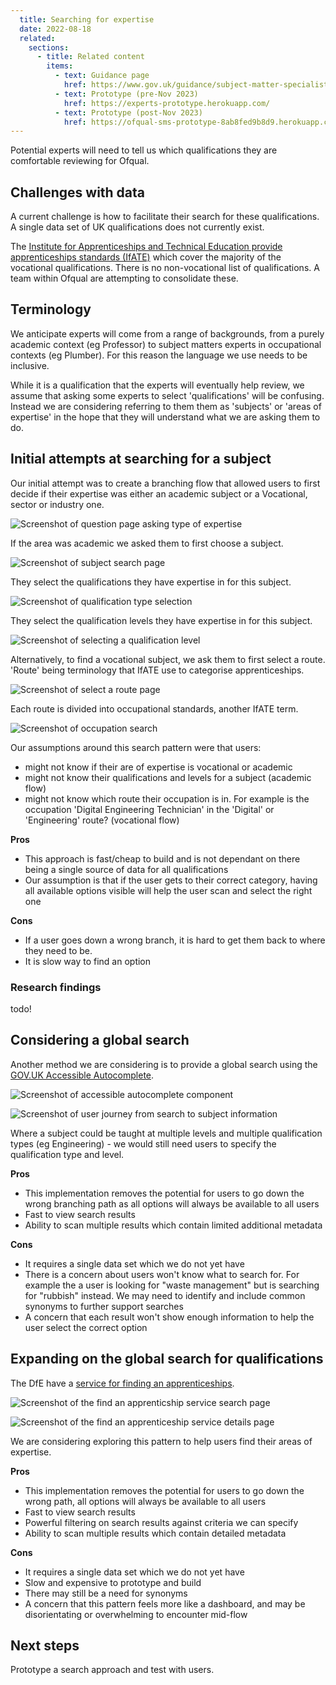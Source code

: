 ```yaml
---
  title: Searching for expertise
  date: 2022-08-18
  related:
    sections:
      - title: Related content
        items:
          - text: Guidance page
            href: https://www.gov.uk/guidance/subject-matter-specialists-for-ofqual
          - text: Prototype (pre-Nov 2023)
            href: https://experts-prototype.herokuapp.com/
          - text: Prototype (post-Nov 2023)
            href: https://ofqual-sms-prototype-8ab8fed9b8d9.herokuapp.com/
---
```


Potential experts will need to tell us which qualifications they are comfortable reviewing for Ofqual.

## Challenges with data

A current challenge is how to facilitate their search for these qualifications. A single data set of UK qualifications does not currently exist. 

The [Institute for Apprenticeships and Technical Education provide apprenticeships standards (IfATE)](https://www.instituteforapprenticeships.org/apprenticeship-standards/?includeApprovedForDelivery=true) which cover the majority of the vocational qualifications. There is no non-vocational list of qualifications. A team within Ofqual are attempting to consolidate these.

## Terminology

We anticipate experts will come from a range of backgrounds, from a purely academic context (eg Professor) to subject matters experts in occupational contexts (eg Plumber). For this reason the language we use needs to be inclusive. 

While it is a qualification that the experts will eventually help review, we assume that asking some experts to select 'qualifications' will be confusing. Instead we are considering referring to them them as 'subjects' or 'areas of expertise' in the hope that they will understand what we are asking them to do. 

## Initial attempts at searching for a subject

Our initial attempt was to create a branching flow that allowed users to first decide if their expertise was either an academic subject or a Vocational, sector or industry one.

![Screenshot of question page asking type of expertise](picture1.png)

If the area was academic we asked them to first choose a subject.

![Screenshot of subject search page](picture2.png)

They select the qualifications they have expertise in for this subject.

![Screenshot of qualification type selection](picture3.png)

They select the qualification levels they have expertise in for this subject.

![Screenshot of selecting a qualification level](picture4.png)

Alternatively, to find a vocational subject, we ask them to first select a route. 'Route' being terminology that IfATE use to categorise apprenticeships.

![Screenshot of select a route page](picture5.png)

Each route is divided into occupational standards, another IfATE term.

![Screenshot of occupation search](/picture6.png)

Our assumptions around this search pattern were that users:

- might not know if their are of expertise is vocational or academic
- might not know their qualifications and levels for a subject (academic flow)
- might not know which route their occupation is in. For example is the occupation 'Digital Engineering Technician' in the 'Digital' or 'Engineering' route? (vocational flow)

**Pros**
- This approach is fast/cheap to build and is not dependant on there being a single source of data for all qualifications
- Our assumption is that if the user gets to their correct category, having all available options visible will help the user scan and select the right one 

**Cons** 
- If a user goes down a wrong branch, it is hard to get them back to where they need to be.
- It is slow way to find an option

### Research findings

todo!

## Considering a global search 

Another method we are considering is to provide a global search using the [GOV.UK Accessible Autocomplete](https://github.com/alphagov/accessible-autocomplete).

![Screenshot of accessible autocomplete component](picture7.png)

![Screenshot of user journey from search to subject information](picture8.png)

Where a subject could be taught at multiple levels and multiple qualification types (eg Engineering) - we would still need users to specify the qualification type and level.

**Pros** 

- This implementation removes the potential for users to go down the wrong branching path as all options will always be available to all users 
- Fast to view search results
- Ability to scan multiple results which contain limited additional metadata  

**Cons** 

- It requires a single data set which we do not yet have 
- There is a concern about users won't know what to search for. For example the a user is looking for "waste management" but is searching for "rubbish" instead. We may need to identify and include common synonyms to further support searches
- A concern that each result won't show enough information to help the user select the correct option 

## Expanding on the global search for qualifications

The DfE have a [service for finding an apprenticeships](https://findapprenticeshiptraining.apprenticeships.education.gov.uk/courses?keyword=).

![Screenshot of the find an apprenticship service search page](picture9.png)

![Screenshot of the find an apprenticeship service details page](picture10.png)

We are considering exploring this pattern to help users find their areas of expertise.

**Pros**
- This implementation removes the potential for users to go down the wrong path, all options will always be available to all users 
- Fast to view search results
- Powerful filtering on search results against criteria we can specify
- Ability to scan multiple results which contain detailed metadata  

**Cons**
- It requires a single data set which we do not yet have  
- Slow and expensive to prototype and build
- There may still be a need for synonyms
- A concern that this pattern feels more like a dashboard, and may be disorientating or overwhelming to encounter mid-flow

## Next steps

Prototype a search approach and test with users.  